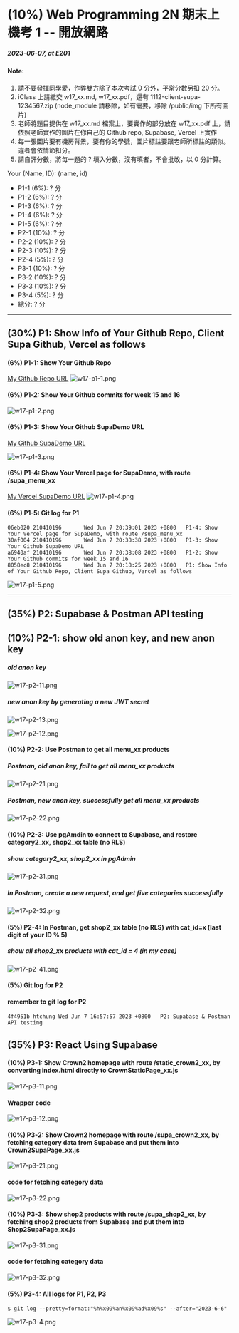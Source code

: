 # (10%) Web Programming 2N 期末上機考 1 -- 開放網路

##### 2023-06-07, at E201

#### Note:

1. 請不要發揮同學愛，作弊雙方除了本次考試 0 分外，平常分數另扣 20 分。
2. iClass 上請繳交 w17_xx.md, w17_xx.pdf，還有 1112-client-supa-1234567.zip (node_module 請移除，如有需要，移除 /public/img 下所有圖片)
3. 老師將題目提供在 w17_xx.md 檔案上，要實作的部分放在 w17_xx.pdf 上，請依照老師實作的圖片在你自己的 Github repo, Supabase, Vercel 上實作
4. 每一張圖片要有機房背景，要有你的學號，圖片標註要跟老師所標註的類似。違者會依情節扣分。
5. 請自評分數，將每一題的 ? 填入分數，沒有填者，不會批改，以 0 分計算。

Your (Name, ID): (name, id)

- P1-1 (6%): ? 分
- P1-2 (6%): ? 分
- P1-3 (6%): ? 分
- P1-4 (6%): ? 分
- P1-5 (6%): ? 分
- P2-1 (10%): ? 分
- P2-2 (10%): ? 分
- P2-3 (10%): ? 分
- P2-4 (5%): ? 分
- P3-1 (10%): ? 分
- P3-2 (10%): ? 分
- P3-3 (10%): ? 分
- P3-4 (5%): ? 分
- 總分: ? 分

---

## (30%) P1: Show Info of Your Github Repo, Client Supa Github, Vercel as follows

#### (6%) P1-1: Show Your Github Repo

[My Github Repo URL]()
![w17-p1-1.png]()

#### (6%) P1-2: Show Your Github commits for week 15 and 16

![w17-p1-2.png]()

#### (6%) P1-3: Show Your Github SupaDemo URL

[My Github SupaDemo URL]()

![w17-p1-3.png]()

#### (6%) P1-4: Show Your Vercel page for SupaDemo, with route /supa_menu_xx

[My Vercel SupaDemo URL]()
![w17-p1-4.png]()

#### (6%) P1-5: Git log for P1

```
06eb020 210410196       Wed Jun 7 20:39:01 2023 +0800   P1-4: Show Your Vercel page for SupaDemo, with route /supa_menu_xx
30af004 210410196       Wed Jun 7 20:38:38 2023 +0800   P1-3: Show Your Github SupaDemo URL
a6940af 210410196       Wed Jun 7 20:38:08 2023 +0800   P1-2: Show Your Github commits for week 15 and 16
8058ec8 210410196       Wed Jun 7 20:18:25 2023 +0800   P1: Show Info of Your Github Repo, Client Supa Github, Vercel as follows
```

![w17-p1-5.png]()

---

## (35%) P2: Supabase & Postman API testing

## (10%) P2-1: show old anon key, and new anon key

##### old anon key

![w17-p2-11.png]()

##### new anon key by generating a new JWT secret

![w17-p2-13.png]()

![w17-p2-12.png]()

#### (10%) P2-2: Use Postman to get all menu_xx products

##### Postman, old anon key, fail to get all menu_xx products

![w17-p2-21.png]()

##### Postman, new anon key, successfully get all menu_xx products

![w17-p2-22.png]()

#### (10%) P2-3: Use pgAmdin to connect to Supabase, and restore category2_xx, shop2_xx table (no RLS)

##### show category2_xx, shop2_xx in pgAdmin

![w17-p2-31.png]()

##### In Postman, create a new request, and get five categories successfully

![w17-p2-32.png]()

#### (5%) P2-4: In Postman, get shop2_xx table (no RLS) with cat_id=x (last digit of your ID % 5)

##### show all shop2_xx products with cat_id = 4 (in my case)
![w17-p2-41.png]()

#### (5%) Git log for P2

#### remember to git log for P2

```
4f4951b htchung Wed Jun 7 16:57:57 2023 +0800   P2: Supabase & Postman API testing
```



## (35%) P3: React Using Supabase

#### (10%) P3-1: Show Crown2 homepage with route /static_crown2_xx, by converting index.html directly to CrownStaticPage_xx.js

![w17-p3-11.png]()

#### Wrapper code

![w17-p3-12.png]()

#### (10%) P3-2: Show Crown2 homepage with route /supa_crown2_xx, by fetching category data from Supabase and put them into Crown2SupaPage_xx.js

![w17-p3-21.png]()

#### code for fetching category data

![w17-p3-22.png]()

#### (10%) P3-3: Show shop2 products with route /supa_shop2_xx, by fetching shop2 products from Supabase and put them into Shop2SupaPage_xx.js

![w17-p3-31.png]()

#### code for fetching category data

![w17-p3-32.png]()

#### (5%) P3-4: All logs for P1, P2, P3

```
$ git log --pretty=format:"%h%x09%an%x09%ad%x09%s" --after="2023-6-6"

```

![w17-p3-4.png]()
